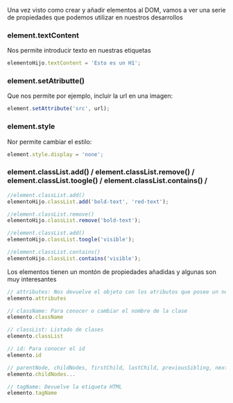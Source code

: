 Una vez visto como  crear y añadir elementos al DOM, vamos a ver una serie de propiedades que podemos utilizar en nuestros desarrollos


### **element.textContent**

Nos permite introducir texto en nuestras etiquetas


```jsx
elementoHijo.textContent = 'Esto es un H1';
```


### **element.setAtributte()**

Que nos permite por ejemplo, incluir la url en una imagen:


```jsx
element.setAttribute('src', url);
```


### **element.style**

Nor permite cambiar el estilo:


```jsx
element.style.display = 'none';
```
 

### **element.classList.add() / element.classList.remove() / element.classList.toogle() / element.classList.contains() /**


```jsx
//element.classList.add()
elementoHijo.classList.add('bold-text', 'red-text');

//element.classList.remove()
elementoHijo.classList.remove('bold-text');

//element.classList.add()
elementoHijo.classList.toogle('visible');

//element.classList.contains()
elementoHijo.classList.contains('visible');
```


Los elementos tienen un montón de propiedades añadidas y algunas son muy interesantes


```jsx
// attributes: Nos devuelve el objeto con los atributos que posee un nodo
elemento.attributes

// className: Para conocer o cambiar el nombre de la clase
elemento.className

// classList: Listado de clases
elemento.classList

// id: Para conocer el id
elemento.id

// parentNode, childNodes, firstChild, lastChild, previousSibling, nextSibling: Para conocer elementos padres e hijos
elemento.childNodes...

// tagName: Devuelve la etiqueta HTML
elemento.tagName
```